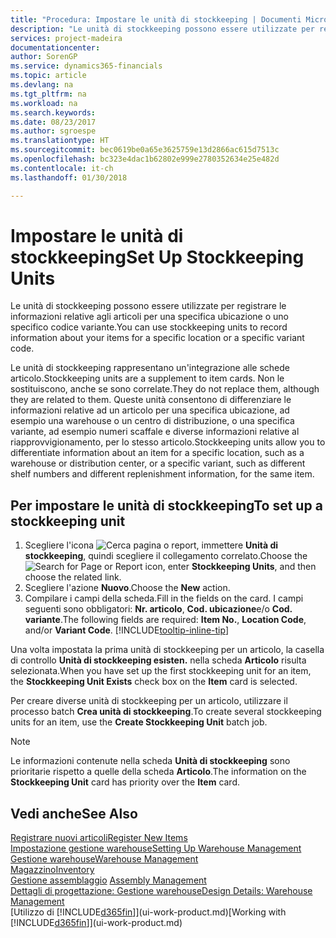 ```yaml
---
title: "Procedura: Impostare le unità di stockkeeping | Documenti Microsoft"
description: "Le unità di stockkeeping possono essere utilizzate per registrare le informazioni relative agli articoli per una specifica ubicazione o uno specifico codice variante."
services: project-madeira
documentationcenter: 
author: SorenGP
ms.service: dynamics365-financials
ms.topic: article
ms.devlang: na
ms.tgt_pltfrm: na
ms.workload: na
ms.search.keywords: 
ms.date: 08/23/2017
ms.author: sgroespe
ms.translationtype: HT
ms.sourcegitcommit: bec0619be0a65e3625759e13d2866ac615d7513c
ms.openlocfilehash: bc323e4dac1b62802e999e2780352634e25e482d
ms.contentlocale: it-ch
ms.lasthandoff: 01/30/2018

---
```

# <a name="set-up-stockkeeping-units"></a><span data-ttu-id="064d7-103">Impostare le unità di stockkeeping</span><span class="sxs-lookup"><span data-stu-id="064d7-103">Set Up Stockkeeping Units</span></span>
<span data-ttu-id="064d7-104">Le unità di stockkeeping possono essere utilizzate per registrare le informazioni relative agli articoli per una specifica ubicazione o uno specifico codice variante.</span><span class="sxs-lookup"><span data-stu-id="064d7-104">You can use stockkeeping units to record information about your items for a specific location or a specific variant code.</span></span>  

 <span data-ttu-id="064d7-105">Le unità di stockkeeping rappresentano un'integrazione alle schede articolo.</span><span class="sxs-lookup"><span data-stu-id="064d7-105">Stockkeeping units are a supplement to item cards.</span></span> <span data-ttu-id="064d7-106">Non le sostituiscono, anche se sono correlate.</span><span class="sxs-lookup"><span data-stu-id="064d7-106">They do not replace them, although they are related to them.</span></span> <span data-ttu-id="064d7-107">Queste unità consentono di differenziare le informazioni relative ad un articolo per una specifica ubicazione, ad esempio una warehouse o un centro di distribuzione, o una specifica variante, ad esempio numeri scaffale e diverse informazioni relative al riapprovvigionamento, per lo stesso articolo.</span><span class="sxs-lookup"><span data-stu-id="064d7-107">Stockkeeping units allow you to differentiate information about an item for a specific location, such as a warehouse or distribution center, or a specific variant, such as different shelf numbers and different replenishment information, for the same item.</span></span>  

## <a name="to-set-up-a-stockkeeping-unit"></a><span data-ttu-id="064d7-108">Per impostare le unità di stockkeeping</span><span class="sxs-lookup"><span data-stu-id="064d7-108">To set up a stockkeeping unit</span></span>  

1.  <span data-ttu-id="064d7-109">Scegliere l'icona ![Cerca pagina o report](media/ui-search/search_small.png "icona Cerca pagina o report"), immettere **Unità di stockkeeping**, quindi scegliere il collegamento correlato.</span><span class="sxs-lookup"><span data-stu-id="064d7-109">Choose the ![Search for Page or Report](media/ui-search/search_small.png "Search for Page or Report icon") icon, enter **Stockkeeping Units**, and then choose the related link.</span></span>  
2.  <span data-ttu-id="064d7-110">Scegliere l'azione **Nuovo**.</span><span class="sxs-lookup"><span data-stu-id="064d7-110">Choose the **New** action.</span></span>  
3.  <span data-ttu-id="064d7-111">Compilare i campi della scheda.</span><span class="sxs-lookup"><span data-stu-id="064d7-111">Fill in the fields on the card.</span></span> <span data-ttu-id="064d7-112">I campi seguenti sono obbligatori: **Nr. articolo**, **Cod. ubicazione**e/o **Cod. variante**.</span><span class="sxs-lookup"><span data-stu-id="064d7-112">The following fields are required: **Item No.**, **Location Code**, and/or **Variant Code**.</span></span> [!INCLUDE[tooltip-inline-tip](includes/tooltip-inline-tip_md.md)]  

<span data-ttu-id="064d7-113">Una volta impostata la prima unità di stockkeeping per un articolo, la casella di controllo **Unità di stockkeeping esisten.** nella scheda **Articolo** risulta selezionata.</span><span class="sxs-lookup"><span data-stu-id="064d7-113">When you have set up the first stockkeeping unit for an item, the **Stockkeeping Unit Exists** check box on the **Item** card is selected.</span></span>  

<span data-ttu-id="064d7-114">Per creare diverse unità di stockkeeping per un articolo, utilizzare il processo batch **Crea unità di stockkeeping**.</span><span class="sxs-lookup"><span data-stu-id="064d7-114">To create several stockkeeping units for an item, use the **Create Stockkeeping Unit** batch job.</span></span>  

> [!NOTE]  
>  <span data-ttu-id="064d7-115">Le informazioni contenute nella scheda **Unità di stockkeeping** sono prioritarie rispetto a quelle della scheda **Articolo**.</span><span class="sxs-lookup"><span data-stu-id="064d7-115">The information on the **Stockkeeping Unit** card has priority over the **Item** card.</span></span>  

## <a name="see-also"></a><span data-ttu-id="064d7-116">Vedi anche</span><span class="sxs-lookup"><span data-stu-id="064d7-116">See Also</span></span>  
[<span data-ttu-id="064d7-117">Registrare nuovi articoli</span><span class="sxs-lookup"><span data-stu-id="064d7-117">Register New Items</span></span>](inventory-how-register-new-items.md)  
[<span data-ttu-id="064d7-118">Impostazione gestione warehouse</span><span class="sxs-lookup"><span data-stu-id="064d7-118">Setting Up Warehouse Management</span></span>](warehouse-setup-warehouse.md)  
[<span data-ttu-id="064d7-119">Gestione warehouse</span><span class="sxs-lookup"><span data-stu-id="064d7-119">Warehouse Management</span></span>](warehouse-manage-warehouse.md)  
[<span data-ttu-id="064d7-120">Magazzino</span><span class="sxs-lookup"><span data-stu-id="064d7-120">Inventory</span></span>](inventory-manage-inventory.md)  
<span data-ttu-id="064d7-121">[Gestione assemblaggio](assembly-assemble-items.md)  </span><span class="sxs-lookup"><span data-stu-id="064d7-121">[Assembly Management](assembly-assemble-items.md)  </span></span>  
[<span data-ttu-id="064d7-122">Dettagli di progettazione: Gestione warehouse</span><span class="sxs-lookup"><span data-stu-id="064d7-122">Design Details: Warehouse Management</span></span>](design-details-warehouse-management.md)  
<span data-ttu-id="064d7-123">[Utilizzo di [!INCLUDE[d365fin](includes/d365fin_md.md)]](ui-work-product.md)</span><span class="sxs-lookup"><span data-stu-id="064d7-123">[Working with [!INCLUDE[d365fin](includes/d365fin_md.md)]](ui-work-product.md)</span></span>  

